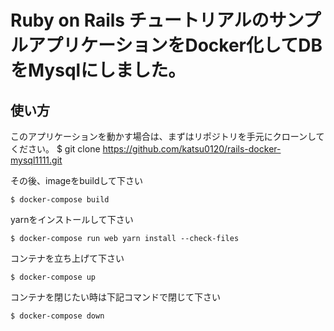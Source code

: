 # Ruby on Rails チュートリアルのサンプルアプリケーションをDocker化してDBをMysqlにしました。

## 使い方

このアプリケーションを動かす場合は、まずはリポジトリを手元にクローンしてください。
$ git clone https://github.com/katsu0120/rails-docker-mysql1111.git

その後、imageをbuildして下さい

```
$ docker-compose build
```

yarnをインストールして下さい

```
$ docker-compose run web yarn install --check-files
```

コンテナを立ち上げて下さい

```
$ docker-compose up
```

コンテナを閉じたい時は下記コマンドで閉じて下さい

```
$ docker-compose down
```
